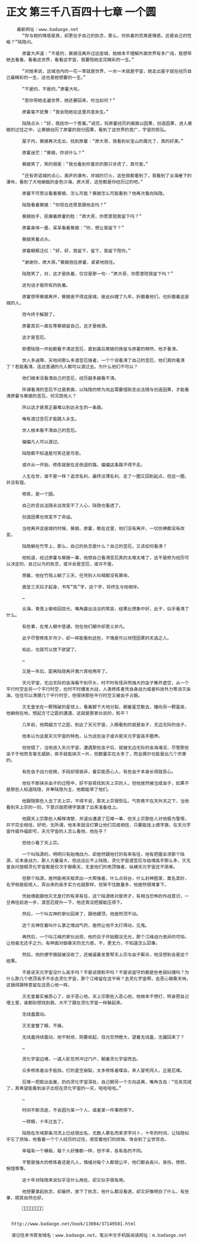 # 正文 第三千八百四十七章 一个圆
        最新网址：www.badaoge.net
          “你与她的情感是真，却更在乎自己的执念，那么，你执着的究竟是情感，还是自己的性格？”陆隐问。
      
          原霍大声道：“不是的，葵娘没离开过这座城，她根本不理解外面世界有多广阔，我想带她去看看，看看这世界，看看这宇宙，我要陪她走完精彩的一生。”
      
          “对她来说，这城池内的一花一草就是世界，一水一木就是宇宙，她走出屋子就在经历自己最精彩的一生，这也是她想要的一生。”
      
          “不是的，不是的。”原霍大吼。
      
          “若你带她走遍世界，她还要回来，你当如何？”
      
          原霍毫不犹豫：“我会陪她在这里共度余生。”
      
          陆隐点头：“好，我给你一个答案。”说完，将原霍经历的画面以因果，创造因果，进入葵娘的过往之中，让葵娘经历了原霍的部分因果，看到了这世界的宽广，宇宙的恢弘。
      
          屋子内，葵娘再次走出，找到原霍：“原大哥，我看到长宝山的霞光了，真的好美。”
      
          原霍迷茫：“葵娘，你说什么？”
      
          葵娘笑了，笑的很美：“我也看到你喜欢的那只牙虎了，真可爱。”
      
          “还有奇诺城的点心，美庐的瀑布，并城的灯火，这些我都看到了，我看到了业海垂下的瀑布，看到了大地蜿蜒的金色沙海，原大哥，这些都是你经历过的吧。”
      
          原霍不可思议看着葵娘，怎么可能？葵娘怎么可能看到？他再次看向陆隐。
      
          陆隐看着葵娘：“你现在还愿意跟他走吗？”
      
          葵娘抬手，抚摸着原霍的脸：“原大哥，你愿意陪我留下吗？”
      
          原霍身体一震，呆呆看着葵娘：“你，想让我留下？”
      
          葵娘笑着点头。
      
          原霍眼眶泛红：“好，好，我留下，留下，我留下陪你。”
      
          “谢谢你，原大哥。”葵娘抱住原霍，紧紧地抱住。
      
          陆隐笑了，对，这才是执着，仅仅是那一句--“原大哥，你愿意陪我留下吗？”
      
          这句话才是所有的执着。
      
          原霍想带葵娘离开，葵娘舍不得这座城，彼此纠缠了九年，折磨着他们，也折磨着这座城的人。
      
          而今终于解脱了。
      
          原霍其实一直在等葵娘留自己，这才是根源。
      
          这才是苦厄。
      
          即便陆隐一开始都看不清这苦厄，直到最后葵娘的挽留与原霍的释然，他才看清。
      
          世人多迷障，天地间那么多渡苦厄强者，一个个说看清了自己的苦厄，他们真的看清了？若能看清，连这普通的凡人都可以渡过去，为什么他们不可以？
      
          他们根本没看清自己的苦厄，经历越多越看不清。
      
          所谓看清的苦厄不过是表面，以陆隐的修为尚且需要借助言出法随与创造因果，才能看清原霍与葵娘的苦厄，何况其他人？
      
          所以这才是真正最难以到达永生的一条路。
      
          唯有渡过苦厄才能踏入永生。
      
          世人根本看不清自己的苦厄。
      
          偏偏凡人可以渡过。
      
          陆隐都不知道是可笑还是可悲。
      
          或许从一开始，修炼就是在走倒退的路，偏偏这条路不得不走。
      
          人生在世，谁不是一样？追求名利，最终淡薄名利，走了一圈又回到起点，但这一圈，并没有错。
      
          修炼，是一个圆。
      
          自己的言出法随永远改变不了人心，陆隐也看透了。
      
          创造因果也改变不了命运。
      
          当他离开这座城的时候，葵娘，原霍，都在这里，他们没有离开，一切仿佛都没有改变。
      
          陆隐躺在竹竿上，那么，自己的执念是什么？自己的苦厄，又该如何看清？
      
          他知道，经过原霍与葵娘一事，他想自己看清苦厄真的太难太难了，这不是修为经历可以决定的，自己以为的执念，或许会是苦厄，或许不是。
      
          想着，他在竹筏上躺了三天，任凭别人叫喊都没有算命。
      
          直至三天后才起身，书写“执”字，这个字，将终生与他相伴。
      
          …
      
          业海，青莲上御收回目光，嘴角露出淡淡的笑容，结果比想象中好，此子，似乎看清了什么。
      
          有些事，在常人眼中普通，但在他们眼中却意义非凡。
      
          此子尽管修炼岁月少，却一样能看到这些，不愧是可以领悟因果的天选之人。
      
          如此，也就可以放下欲望了。
      
          …
      
          又是一年后，距离陆隐离开第六宵柱两年了。
      
          天元宇宙，无边无际的虫海看不到尽头，时不时有怪异而强大的虫子撕开虚空，从一个平行时空去另一个平行时空，也时不时爆发大战，人类修炼者凭自身战力或者科技外力等消灭虫海，往往可以清理几个平行时空，但很快那些平行时空又被虫子占据。
      
          灭无皇坐在一颗残破的星球上，看着脚下大地分裂，朝着星空散去，撞向另一颗星辰，他躺倒在地，想起方寸之距的遭遇，这就是那家伙说的，和平？
      
          几年前，他跨越方寸之距，到达了天元宇宙，入眼看到的就是虫子，无边无际的虫子。
      
          他本以为这是天元宇宙的特色，认为这些虫子或许是天元宇宙高手圈养。
      
          但他错了，当他进入天元宇宙，遭遇那些虫子后，就被无边无际的虫海淹没，尽管那些虫子于他而言毫无威胁，挥手就能抹灭一片，但数量实在太多了，而且偶尔也能冒出几个厉害的。
      
          有些虫子战力低微，手段却很诡异，着实能恶心人，有些虫子本身长得就恶心。
      
          他在不断抹杀虫子的过程中，好不容易找到天上宗的人，但他居然被当成虫子，如果不是那些人知道陆隐，并奉陆隐为主，他都能宰了他们。
      
          他跟随那些人去了天上宗，不得不说，那天上宗很恢弘，气势竟不在天外天之下，当他看到天上宗的一刻，下意识就把德字旗拿了出来准备挂上。
      
          他跟天上宗那些人解释清楚，并道出遭遇了厄难一事，但天上宗那些人对他极为警惕，并不完全相信，好吧，无所谓，他本来就没打算让他们完成相信，只要能挂上德字旗，在天元宇宙作威作福即可，天元宇宙的人怎么看他，他在乎？
      
          但他小看了天上宗。
      
          一个叫陆源的，明明只有始境战力，却居然跟他打的有来有往，他有把握击溃那个陆源，论本身战力，那人力量虽大，但远远比不上陆隐，灵化宇宙渡苦厄与始境高手那么多，灭无皇自问放眼灵化宇宙都是仅次于御桑天，无皇他们的绝顶强者，纵横天元宇宙还不简单。
      
          但那个陆源，居然能用天赋弄出一大帮强者，什么点将台，什么封神图录，莫名其妙，名字倒是挺唬人，弄出来的高手实力也就那样，但架不住数量多，他居然很难拿下。
      
          凭始境能跟他灭无皇打的有来有往，这个陆源绝对是奇才，有相当恐怖的作战意识，一旦再往前进一步，渡苦厄提升一下，他还真没把握能压得下。
      
          然后，一个叫古神的家伙回来了，跟他硬顶，他居然顶不动。
      
          这个古神仗着叫什么掌之境战气的，居然让他不太打得动，见鬼。
      
          再然后，一个叫江峰的家伙出现，他的日子开始黯淡无光，那个江峰战力诡异的可怕，让他毫无还手之力，有种面对御桑天的无力感，不，更无力，不知道怎么回事。
      
          然后，他的德字旗就被没收了，还被逼着发誓帮天上宗与虫子厮杀，他没想到会是这个结果。
      
          不是说天元宇宙没什么高手吗？不是说很和平吗？不是说留守的都是些老弱妇孺吗？为什么那几个绝顶高手不杀去灵化宇宙，那个江峰留在这干嘛？去灵化宇宙啊，去恶心御桑天呐，这搞得跟特意留在这恶心他一样。
      
          灭无皇着实被恶心了，虫子恶心他，天上宗那些人恶心他，他根本不想打，转身把自己埋土里，谁都别想找到我，大不了跟在灵化宇宙一样躲起来。
      
          无线蛊震动。
      
          灭无皇瞥了眼，不接。
      
          无线蛊持续震动，他不耐烦，刚要收起，目光忽然瞪大，望着无线蛊，无疆回来了？
      
          …
      
          灵化宇宙边境，一道人影忽然冲过门户，朝着灵化宇宙而去。
      
          众多修炼者出手抵挡，打的星空崩裂，太多修炼者喋血，来人冒死闯入，正是厄难。
      
          厄难一把取出虫巢，扔向灵化宇宙深处，自己朝另一个方向逃离，嘴角含血：“任务完成了，真希望能看到虫子出现在灵化宇宙的一天，哈哈哈哈…”
      
          …
      
          时间不断流逝，不会因为某一个人，或者某一件事而停下。
      
          一转眼，十年过去了。
      
          陆隐在东域那条河流上已经很出名，无数人慕名而来求字问卜，十年的时间，让陆隐似乎忘了烦恼，他看着一个个人经历的过往，感受着他们的烦恼，体会到了尘世百态。
      
          幸福有一个模板，每个人好像都一样，但不幸，各有各的不同。
      
          不管是强大的修炼者还是凡人，情绪对每个人都很公平，他们都会高兴，哀伤，愤怒，惋惜等等。
      
          这十年对陆隐来说似乎没什么用处，却又似乎很有用。
      
          他想要拿起执念，却最终，放下了执念，他什么都没看透，却又好像明白了什么，有些事，顺其自然也好。
      
          
      
      
      http://www.badaoge.net/book/13084/37149581.html
      
      请记住本书首发域名：www.badaoge.net。笔尖中文手机版阅读网址：m.badaoge.net